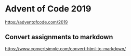 # Advent of Code 2019
https://adventofcode.com/2019

## Convert assignments to markdown
https://www.convertsimple.com/convert-html-to-markdown/
